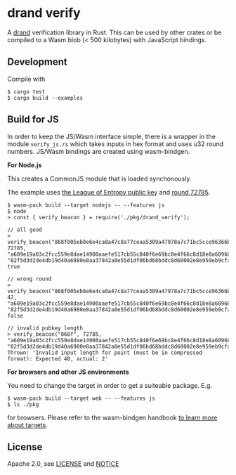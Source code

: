 # drand verify

A [drand](https://drand.love/) verification library in Rust.
This can be used by other crates or be compiled to a Wasm blob (< 500 kilobytes) with JavaScript bindings.

## Development

Compile with

```
$ cargo test
$ cargo build --examples
```

## Build for JS

In order to keep the JS/Wasm interface simple, there is a wrapper in the module `verify_js.rs` which takes
inputs in hex format and uses u32 round numbers. JS/Wasm bindings are created using wasm-bindgen.

**For Node.js**

This creates a CommonJS module that is loaded synchonously.

The example uses [the League of Entropy public key](https://api3.drand.sh/info)
and [round 72785](https://api3.drand.sh/public/72785).

```
$ wasm-pack build --target nodejs -- --features js
$ node
> const { verify_beacon } = require('./pkg/drand_verify');

// all good
> verify_beacon("868f005eb8e6e4ca0a47c8a77ceaa5309a47978a7c71bc5cce96366b5d7a569937c529eeda66c7293784a9402801af31", 72785, "a609e19a03c2fcc559e8dae14900aaefe517cb55c840f6e69bc8e4f66c8d18e8a609685d9917efbfb0c37f058c2de88f13d297c7e19e0ab24813079efe57a182554ff054c7638153f9b26a60e7111f71a0ff63d9571704905d3ca6df0b031747", "82f5d3d2de4db19d40a6980e8aa37842a0e55d1df06bd68bddc8d60002e8e959eb9cfa368b3c1b77d18f02a54fe047b80f0989315f83b12a74fd8679c4f12aae86eaf6ab5690b34f1fddd50ee3cc6f6cdf59e95526d5a5d82aaa84fa6f181e42")
true

// wrong round
> verify_beacon("868f005eb8e6e4ca0a47c8a77ceaa5309a47978a7c71bc5cce96366b5d7a569937c529eeda66c7293784a9402801af31", 42, "a609e19a03c2fcc559e8dae14900aaefe517cb55c840f6e69bc8e4f66c8d18e8a609685d9917efbfb0c37f058c2de88f13d297c7e19e0ab24813079efe57a182554ff054c7638153f9b26a60e7111f71a0ff63d9571704905d3ca6df0b031747", "82f5d3d2de4db19d40a6980e8aa37842a0e55d1df06bd68bddc8d60002e8e959eb9cfa368b3c1b77d18f02a54fe047b80f0989315f83b12a74fd8679c4f12aae86eaf6ab5690b34f1fddd50ee3cc6f6cdf59e95526d5a5d82aaa84fa6f181e42")
false

// invalid pubkey length
> verify_beacon("868f", 72785, "a609e19a03c2fcc559e8dae14900aaefe517cb55c840f6e69bc8e4f66c8d18e8a609685d9917efbfb0c37f058c2de88f13d297c7e19e0ab24813079efe57a182554ff054c7638153f9b26a60e7111f71a0ff63d9571704905d3ca6df0b031747", "82f5d3d2de4db19d40a6980e8aa37842a0e55d1df06bd68bddc8d60002e8e959eb9cfa368b3c1b77d18f02a54fe047b80f0989315f83b12a74fd8679c4f12aae86eaf6ab5690b34f1fddd50ee3cc6f6cdf59e95526d5a5d82aaa84fa6f181e42")
Thrown: 'Invalid input length for point (must be in compressed format): Expected 48, actual: 2'
```

**For browsers and other JS environments**

You need to change the target in order to get a suiteable package. E.g.

```
$ wasm-pack build --target web -- --features js
$ ls ./pkg
```

for browsers. Please refer to the wasm-bindgen handbook [to learn more about targets](https://rustwasm.github.io/docs/wasm-bindgen/reference/deployment.html).

## License

Apache 2.0, see [LICENSE](./LICENSE) and [NOTICE](./NOTICE)
